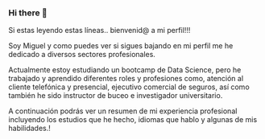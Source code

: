 ### Hi there 👋

Si estas leyendo estas líneas.. bienvenid@ a mi perfil!!!

Soy Miguel y como puedes ver si sigues bajando en mi perfil me he dedicado a diversos sectores profesionales.

Actualmente estoy estudiando un bootcamp de Data Science, pero he trabajado y aprendido diferentes roles y profesiones como, atención al cliente telefónica y presencial, ejecutivo comercial de seguros, así como también he sido instructor de buceo e investigador universitario.

A continuación podrás ver un resumen de mi experiencia profesional incluyendo los estudios que he hecho, idiomas que hablo y algunas de mis habilidades.!
